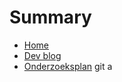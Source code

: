 # Summary

- [Home](./README.md)
- [Dev blog](optimaliseer-je-kubernetes-met-helm/README.md)
- [Onderzoeksplan](./onderzoeksplan.md)
git a